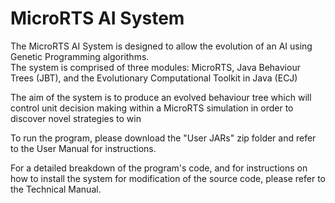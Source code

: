 # MicroRTS AI System
The MicroRTS AI System is designed to allow the evolution of an AI using Genetic Programming algorithms.<br /> 
The system is comprised of three modules: MicroRTS, Java Behaviour Trees (JBT), and the Evolutionary Computational Toolkit in Java (ECJ)<br />

The aim of the system is to produce an evolved behaviour tree which will control unit decision making within a MicroRTS simulation in order to discover novel strategies to win<br />

To run the program, please download the "User JARs" zip folder and refer to the User Manual for instructions.<br />

For a detailed breakdown of the program's code, and for instructions on how to install the system for modification of the source code, please refer to the Technical Manual.
